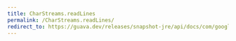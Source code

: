 ```yaml
---
title: CharStreams.readLines
permalink: /CharStreams.readLines/
redirect_to: https://guava.dev/releases/snapshot-jre/api/docs/com/google/common/io/CharStreams.html#readLines-java.lang.Readable-
---
```

